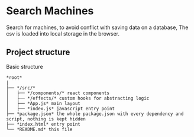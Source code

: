 # Search Machines

Search for machines, to avoid conflict with saving data on a database, The csv is loaded into local storage in the browser.

## Project structure

Basic structure

```
*root*
|
├── */src/*
│   ├── */components/* react components
│   ├── */effects/* custom hooks for abstracting logic
│   ├── *App.js* main layout
│   ├── *index.js* javascript entry point
├── *package.json* the whole package.json with every dependency and script, nothing is kept hidden
├── *index.html* entry point
└── *README.md* this file
```
